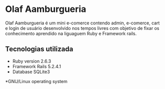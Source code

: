 # Olaf Aamburgueria

Olaf Aamburgueria é um mini e-comerce contendo admin, e-comerce, cart e login de usuário desenvolvido nos tempos livres com objetivo de fixar os conhecimento aprendido na liguaguem Ruby e Framework rails.

Tecnologias utilizada
-------------

* Ruby version 2.6.3
* Framework Rails 5.2.4.1
* Database SQLite3

*GNU/Linux operating system
